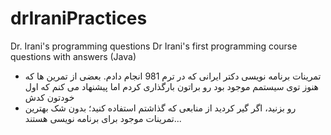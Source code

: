 # drIraniPractices
Dr. Irani's programming questions
Dr Irani's first programming course questions with answers (Java)
- تمرینات برنامه نویسی دکتر ایرانی که در ترم 981 انجام دادم. بعضی از تمرین ها که هنوز توی سیستمم موجود بود رو براتون بارگذاری کردم اما پیشنهاد می کنم که اول خودتون کدش
- رو بزنید، اگر گیر کردید از منابعی که گذاشتم استفاده کنید؛ بدون شک بهترین تمرینات موجود برای برنامه نویسی هستند...
